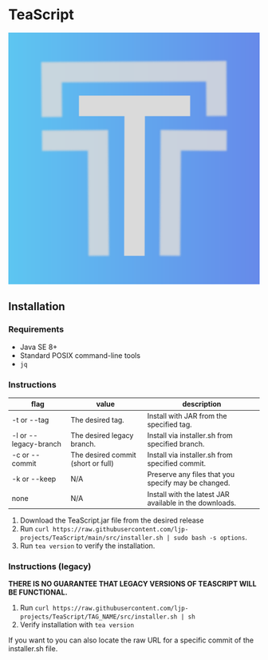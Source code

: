 # TeaScript

![TeaScript logo](src/TeaScript.svg)

## Installation

### Requirements

- Java SE 8+
- Standard POSIX command-line tools
- `jq`

### Instructions

| flag                  | value                              | description                                             |
|-----------------------|------------------------------------|---------------------------------------------------------|
| -t or --tag           | The desired tag.                   | Install with JAR from the specified tag.                |
| -l or --legacy-branch | The desired legacy branch.         | Install via installer.sh from specified branch.         |
| -c or --commit        | The desired commit (short or full) | Install via installer.sh from specified commit.         |
| -k or --keep          | N/A                                | Preserve any files that you specify may be changed.     |
| none                  | N/A                                | Install with the latest JAR available in the downloads. |

1. Download the TeaScript.jar file from the desired release
2. Run `curl https://raw.githubusercontent.com/ljp-projects/TeaScript/main/src/installer.sh | sudo bash -s options`.
3. Run `tea version` to verify the installation.

### Instructions (legacy)

**THERE IS NO GUARANTEE THAT LEGACY VERSIONS OF TEASCRIPT WILL BE FUNCTIONAL.**

1. Run `curl https://raw.githubusercontent.com/ljp-projects/TeaScript/TAG_NAME/src/installer.sh | sh`
2. Verify installation with `tea version`

If you want to you can also locate the raw URL for a specific commit of the installer.sh file.